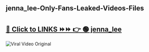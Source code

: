 
 ## jenna_lee-Only-Fans-Leaked-Videos-Files

# <h2><a href="https://mediaupload.pro?jenna_lee">🔗 Click to LINKS ⏩⏩ 👉 🟢 jenna_lee </a></h2>

<a href="https://mediaupload.pro?jenna_lee" rel="nofollow" data-target="animated-image.originalLink"><img src="https://i.ibb.co.com/xMMVF88/686577567.gif" alt="Viral Video Original" style="max-width: 100%; display: inline-block;" data-target="animated-image.originalImage"></a>